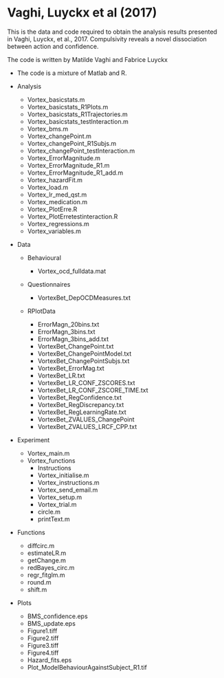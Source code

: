 # Vaghi, Luyckx et al (2017)

This is the data and code required to obtain the analysis results presented in Vaghi, Luyckx, et al., 2017. Compulsivity reveals a novel dissociation between action and confidence.

The code is written by Matilde Vaghi and Fabrice Luyckx

- The code is a mixture of Matlab and R. 

- Analysis
  	- Vortex_basicstats.m
	- Vortex_basicstats_R1Plots.m
	- Vortex_basicstats_R1Trajectories.m
	- Vortex_basicstats_testInteraction.m
 	- Vortex_bms.m
 	- Vortex_changePoint.m 
	- Vortex_changePoint_R1Subjs.m
	- Vortex_changePoint_testInteraction.m
  	- Vortex_ErrorMagnitude.m
	- Vortex_ErrorMagnitude_R1.m
	- Vortex_ErrorMagnitude_R1_add.m
	- Vortex_hazardFit.m
  	- Vortex_load.m
	- Vortex_lr_med_qst.m
  	- Vortex_medication.m 
 	- Vortex_PlotErre.R
	- Vortex_PlotErretestinteraction.R
 	- Vortex_regressions.m 
	- Vortex_variables.m

- Data 
  	- Behavioural 
  		- Vortex_ocd_fulldata.mat 

 	- Questionnaires
		- VortexBet_DepOCDMeasures.txt 

	 - RPlotData
		- ErrorMagn_20bins.txt
		- ErrorMagn_3bins.txt
		- ErrorMagn_3bins_add.txt
		- VortexBet_ChangePoint.txt
		- VortexBet_ChangePointModel.txt
		- VortexBet_ChangePointSubjs.txt
		- VortexBet_ErrorMag.txt
		- VortexBet_LR.txt
		- VortexBet_LR_CONF_ZSCORES.txt
		- VortexBet_LR_CONF_ZSCORE_TIME.txt
		- VortexBet_RegConfidence.txt
		- VortexBet_RegDiscrepancy.txt
		- VortexBet_RegLearningRate.txt
		- VortexBet_ZVALUES_ChangePoint
		- VortexBet_ZVALUES_LRCF_CPP.txt
  
- Experiment
	- Vortex_main.m 
	- Vortex_functions
		- Instructions
		- Vortex_initialise.m
		- Vortex_instructions.m
		- Vortex_send_email.m
		- Vortex_setup.m
		- Vortex_trial.m
		- circle.m
		- printText.m
		
- Functions 
	- diffcirc.m
	- estimateLR.m
	- getChange.m 
	- redBayes_circ.m
	- regr_fitglm.m
	- round.m
	- shift.m

- Plots
	- BMS_confidence.eps
	- BMS_update.eps
	- Figure1.tiff
	- Figure2.tiff
	- Figure3.tiff
	- Figure4.tiff
	- Hazard_fits.eps
	- Plot_ModelBehaviourAgainstSubject_R1.tif
